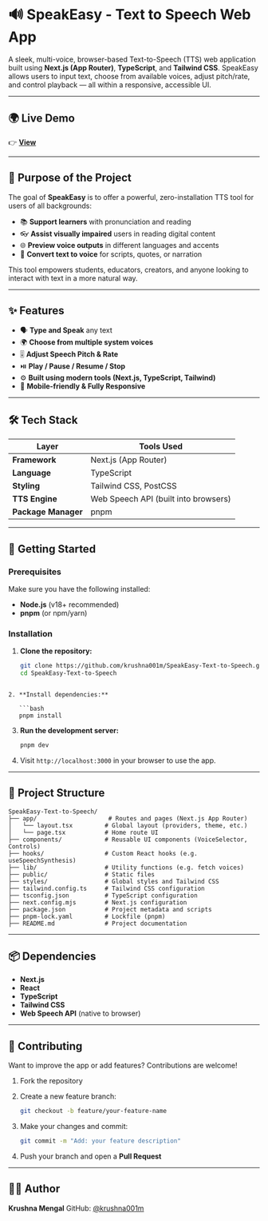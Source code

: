 
# 🔊 SpeakEasy - Text to Speech Web App

A sleek, multi-voice, browser-based Text-to-Speech (TTS) web application built using **Next.js (App Router)**, **TypeScript**, and **Tailwind CSS**. SpeakEasy allows users to input text, choose from available voices, adjust pitch/rate, and control playback — all within a responsive, accessible UI.

---

## 🌍 Live Demo

👉 [**View**](https://v0-speak-easy-tts-app.vercel.app/)

---

## 🎯 Purpose of the Project

The goal of **SpeakEasy** is to offer a powerful, zero-installation TTS tool for users of all backgrounds:

- 📚 **Support learners** with pronunciation and reading
- 👓 **Assist visually impaired** users in reading digital content
- 🌐 **Preview voice outputs** in different languages and accents
- 📣 **Convert text to voice** for scripts, quotes, or narration

This tool empowers students, educators, creators, and anyone looking to interact with text in a more natural way.

---

## ✨ Features

* 🗣️ **Type and Speak** any text
* 🌍 **Choose from multiple system voices**
* 🎚️ **Adjust Speech Pitch & Rate**
* ⏯️ **Play / Pause / Resume / Stop**
* ⚙️ **Built using modern tools (Next.js, TypeScript, Tailwind)**
* 📱 **Mobile-friendly & Fully Responsive**

---

## 🛠️ Tech Stack

| Layer       | Tools Used                              |
|------------|------------------------------------------|
| **Framework** | Next.js (App Router)                  |
| **Language**  | TypeScript                            |
| **Styling**   | Tailwind CSS, PostCSS                 |
| **TTS Engine**| Web Speech API (built into browsers)  |
| **Package Manager** | pnpm                            |

---

## 🚀 Getting Started

### Prerequisites

Make sure you have the following installed:

* **Node.js** (v18+ recommended)
* **pnpm** (or npm/yarn)

### Installation

1. **Clone the repository:**

   ```bash
   git clone https://github.com/krushna001m/SpeakEasy-Text-to-Speech.git
   cd SpeakEasy-Text-to-Speech
```

2. **Install dependencies:**

   ```bash
   pnpm install
   ```

3. **Run the development server:**

   ```bash
   pnpm dev
   ```

4. Visit `http://localhost:3000` in your browser to use the app.

---

## 📁 Project Structure

```plaintext
SpeakEasy-Text-to-Speech/
├── app/                    # Routes and pages (Next.js App Router)
│   └── layout.tsx         # Global layout (providers, theme, etc.)
│   └── page.tsx           # Home route UI
├── components/            # Reusable UI components (VoiceSelector, Controls)
├── hooks/                 # Custom React hooks (e.g. useSpeechSynthesis)
├── lib/                   # Utility functions (e.g. fetch voices)
├── public/                # Static files
├── styles/                # Global styles and Tailwind CSS
├── tailwind.config.ts     # Tailwind CSS configuration
├── tsconfig.json          # TypeScript configuration
├── next.config.mjs        # Next.js configuration
├── package.json           # Project metadata and scripts
├── pnpm-lock.yaml         # Lockfile (pnpm)
├── README.md              # Project documentation
```

---

## 📦 Dependencies

* **Next.js**
* **React**
* **TypeScript**
* **Tailwind CSS**
* **Web Speech API** (native to browser)

---

## 🤝 Contributing

Want to improve the app or add features? Contributions are welcome!

1. Fork the repository

2. Create a new feature branch:

   ```bash
   git checkout -b feature/your-feature-name
   ```

3. Make your changes and commit:

   ```bash
   git commit -m "Add: your feature description"
   ```

4. Push your branch and open a **Pull Request**

---

## 👨‍💻 Author

**Krushna Mengal**
GitHub: [@krushna001m](https://github.com/krushna001m)


